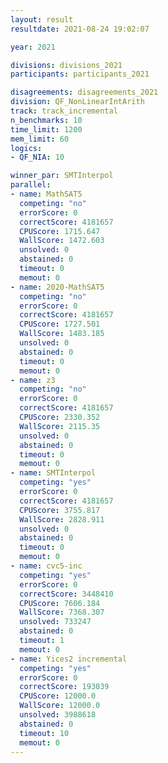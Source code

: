 ```yaml
---
layout: result
resultdate: 2021-08-24 19:02:07

year: 2021

divisions: divisions_2021
participants: participants_2021

disagreements: disagreements_2021
division: QF_NonLinearIntArith
track: track_incremental
n_benchmarks: 10
time_limit: 1200
mem_limit: 60
logics:
- QF_NIA: 10

winner_par: SMTInterpol
parallel:
- name: MathSAT5
  competing: "no"
  errorScore: 0
  correctScore: 4181657
  CPUScore: 1715.647
  WallScore: 1472.603
  unsolved: 0
  abstained: 0
  timeout: 0
  memout: 0
- name: 2020-MathSAT5
  competing: "no"
  errorScore: 0
  correctScore: 4181657
  CPUScore: 1727.501
  WallScore: 1483.185
  unsolved: 0
  abstained: 0
  timeout: 0
  memout: 0
- name: z3
  competing: "no"
  errorScore: 0
  correctScore: 4181657
  CPUScore: 2330.352
  WallScore: 2115.35
  unsolved: 0
  abstained: 0
  timeout: 0
  memout: 0
- name: SMTInterpol
  competing: "yes"
  errorScore: 0
  correctScore: 4181657
  CPUScore: 3755.817
  WallScore: 2828.911
  unsolved: 0
  abstained: 0
  timeout: 0
  memout: 0
- name: cvc5-inc
  competing: "yes"
  errorScore: 0
  correctScore: 3448410
  CPUScore: 7606.184
  WallScore: 7368.307
  unsolved: 733247
  abstained: 0
  timeout: 1
  memout: 0
- name: Yices2 incremental
  competing: "yes"
  errorScore: 0
  correctScore: 193039
  CPUScore: 12000.0
  WallScore: 12000.0
  unsolved: 3988618
  abstained: 0
  timeout: 10
  memout: 0
---
```

